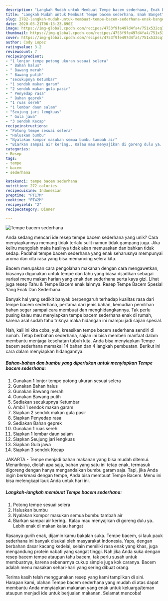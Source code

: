 ```yaml
---
description: "Langkah Mudah untuk Membuat Tempe bacem sederhana, Enak Banget"
title: "Langkah Mudah untuk Membuat Tempe bacem sederhana, Enak Banget"
slug: 2782-langkah-mudah-untuk-membuat-tempe-bacem-sederhana-enak-banget
date: 2020-05-21T06:13:23.890Z
image: https://img-global.cpcdn.com/recipes/4753f9fe497d4fa4/751x532cq70/tempe-bacem-sederhana-foto-resep-utama.jpg
thumbnail: https://img-global.cpcdn.com/recipes/4753f9fe497d4fa4/751x532cq70/tempe-bacem-sederhana-foto-resep-utama.jpg
cover: https://img-global.cpcdn.com/recipes/4753f9fe497d4fa4/751x532cq70/tempe-bacem-sederhana-foto-resep-utama.jpg
author: Cody Lopez
ratingvalue: 3.2
reviewcount: 7
recipeingredient:
- "1 lonjor tempe potong ukuran sesuai selera"
- " Bahan halus"
- " Bawang merah"
- " Bawang putih"
- "secukupnya Ketumbar"
- "1 sendok makan garam"
- "2 sendok makan gula pasir"
- " Penyedap rasa"
- " Bahan geprek"
- "1 ruas sereh"
- "1 lembar daun salam"
- "Seujung jari lengkuas"
- " Gula jawa"
- "3 sendok Kecap"
recipeinstructions:
- "Potong tempe sesuai selera"
- "Haluskan bumbu"
- "Nyalakan kompor masukan semua bumbu tambah air"
- "Biarkan sampai air kering.. Kalau mau menyajikan di goreng dulu ya.. Lebih enak di makan kalau hangat"
categories:
- Resep
tags:
- tempe
- bacem
- sederhana

katakunci: tempe bacem sederhana 
nutrition: 272 calories
recipecuisine: Indonesian
preptime: "PT17M"
cooktime: "PT42M"
recipeyield: "2"
recipecategory: Dinner

---
```



![Tempe bacem sederhana](https://img-global.cpcdn.com/recipes/4753f9fe497d4fa4/751x532cq70/tempe-bacem-sederhana-foto-resep-utama.jpg)

Anda sedang mencari ide resep tempe bacem sederhana yang unik? Cara menyiapkannya memang tidak terlalu sulit namun tidak gampang juga. Jika keliru mengolah maka hasilnya tidak akan memuaskan dan bahkan tidak sedap. Padahal tempe bacem sederhana yang enak seharusnya mempunyai aroma dan cita rasa yang bisa memancing selera kita.

Bacem merupakan cara pengolahan makanan dengan cara mengawetkan, biasanya digunakan untuk tempe dan tahu yang biasa dijadikan sebagai variasi menu makan harian yang enak dan sederhana serta kaya gizi. Lihat juga resep Tahu &amp; Tempe Bacem enak lainnya. Resep Tempe Bacem Spesial Yang Enak Dan Sederhana.

Banyak hal yang sedikit banyak berpengaruh terhadap kualitas rasa dari tempe bacem sederhana, pertama dari jenis bahan, kemudian pemilihan bahan segar sampai cara membuat dan menghidangkannya. Tak perlu pusing kalau mau menyiapkan tempe bacem sederhana enak di rumah, karena asal sudah tahu triknya maka hidangan ini mampu jadi sajian spesial.


Nah, kali ini kita coba, yuk, kreasikan tempe bacem sederhana sendiri di rumah. Tetap berbahan sederhana, sajian ini bisa memberi manfaat dalam membantu menjaga kesehatan tubuh kita. Anda bisa menyiapkan Tempe bacem sederhana memakai 14 bahan dan 4 langkah pembuatan. Berikut ini cara dalam menyiapkan hidangannya.

<!--inarticleads1-->

##### Bahan-bahan dan bumbu yang diperlukan untuk menyiapkan Tempe bacem sederhana:

1. Gunakan 1 lonjor tempe potong ukuran sesuai selera
1. Gunakan  Bahan halus
1. Gunakan  Bawang merah
1. Gunakan  Bawang putih
1. Sediakan secukupnya Ketumbar
1. Ambil 1 sendok makan garam
1. Siapkan 2 sendok makan gula pasir
1. Siapkan  Penyedap rasa
1. Sediakan  Bahan geprek
1. Gunakan 1 ruas sereh
1. Siapkan 1 lembar daun salam
1. Siapkan Seujung jari lengkuas
1. Siapkan  Gula jawa
1. Siapkan 3 sendok Kecap


JAKARTA - Tempe menjadi bahan makanan yang bisa mudah ditemui. Menariknya, diolah apa saja, bahan yang satu ini tetap enak, termasuk digoreng dengan hanya mengandalkan bumbu garam saja. Tapi, jika Anda ingin berkreasi dengan tempe, Anda bisa membuat Tempe Bacem. Menu ini bisa melengkapi lauk Anda untuk hari ini. 

<!--inarticleads2-->

##### Langkah-langkah membuat Tempe bacem sederhana:

1. Potong tempe sesuai selera
1. Haluskan bumbu
1. Nyalakan kompor masukan semua bumbu tambah air
1. Biarkan sampai air kering.. Kalau mau menyajikan di goreng dulu ya.. Lebih enak di makan kalau hangat


Rasanya gurih enak, dijamin kamu bakalan suka. Tempe bacem, si lauk pauk sederhana ini banyak disukai oleh masyarakat Indonesia. Yaps, dengan berbahan dasar kacang kedelai, selain memiliki rasa enak yang khas, juga mengandung protein nabati yang sangat tinggi. Nah jika Anda suka dengan resep bacem tempe ataupun tahu bacem, tak perlu susah untuk membuatnya, karena sebenarnya cukup simple juga kok caranya. Bacem adalah menu masakan sehari-hari yang sering dibuat orang. 

Terima kasih telah menggunakan resep yang kami tampilkan di sini. Harapan kami, olahan Tempe bacem sederhana yang mudah di atas dapat membantu Anda menyiapkan makanan yang enak untuk keluarga/teman ataupun menjadi ide untuk berjualan makanan. Selamat mencoba!
